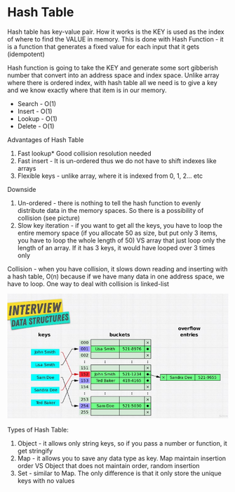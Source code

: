 # Hash Table

Hash table has key-value pair. How it works is the KEY is used as the index of where to find the VALUE in memory. This is done with Hash Function - it is a function that generates a fixed value for each input that it gets \(idempotent\) 

Hash function is going to take the KEY and generate some sort gibberish number that convert into an address space and index space. Unlike array where there is ordered index, with hash table all we need is to give a key and we know exactly where that item is in our memory. 

* Search - O\(1\)
* Insert - O\(1\)
* Lookup - O\(1\)
* Delete - O\(1\)

Advantages of Hash Table

1. Fast lookup\* Good collision resolution needed
2. Fast insert - It is un-ordered thus we do not have to shift indexes like arrays
3. Flexible keys - unlike array, where it is indexed from 0, 1, 2... etc

Downside

1. Un-ordered - there is nothing to tell the hash function to evenly distribute data in the memory spaces. So there is a possibility of collision \(see picture\)
2. Slow key iteration - if you want to get all the keys, you have to loop the entire memory space \(if you allocate 50 as size, but put only 3 items, you have to loop the whole length of 50\) VS array that just loop only the length of an array. If it has 3 keys, it would have looped over 3 times only

Collision - when you have collision, it slows down reading and inserting with a hash table, O\(n\) because if we have many data in one address space, we have to loop. One way to deal with collision is linked-list

![](../.gitbook/assets/hash-table.jpg)

Types of Hash Table:

1. Object - it allows only string keys, so if you pass a number or function, it get stringify
2. Map - it allows you to save any data type as key. Map maintain insertion order VS Object that does not maintain order, random insertion
3. Set - similar to Map. The only difference is that it only store the unique keys with no values



